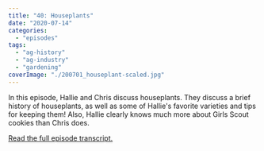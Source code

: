 ```yaml
---
title: "40: Houseplants"
date: "2020-07-14"
categories: 
  - "episodes"
tags: 
  - "ag-history"
  - "ag-industry"
  - "gardening"
coverImage: "./200701_houseplant-scaled.jpg"
---
```


In this episode, Hallie and Chris discuss houseplants. They discuss a brief history of houseplants, as well as some of Hallie's favorite varieties and tips for keeping them! Also, Hallie clearly knows much more about Girls Scout cookies than Chris does.

[Read the full episode transcript.](https://www.onetogrowonpod.com/40-houseplants-transcript)
